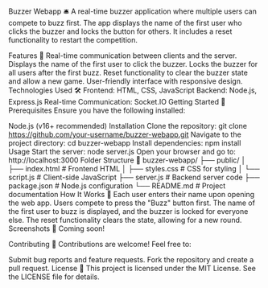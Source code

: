Buzzer Webapp 🛎️
A real-time buzzer application where multiple users can compete to buzz first. The app displays the name of the first user who clicks the buzzer and locks the button for others. It includes a reset functionality to restart the competition.

Features 🚀
Real-time communication between clients and the server.
Displays the name of the first user to click the buzzer.
Locks the buzzer for all users after the first buzz.
Reset functionality to clear the buzzer state and allow a new game.
User-friendly interface with responsive design.
Technologies Used 🛠️
Frontend: HTML, CSS, JavaScript
Backend: Node.js, Express.js
Real-time Communication: Socket.IO
Getting Started 🏁
Prerequisites
Ensure you have the following installed:

Node.js (v16+ recommended)
Installation
Clone the repository:
git clone https://github.com/your-username/buzzer-webapp.git
Navigate to the project directory:
cd buzzer-webapp
Install dependencies:
npm install
Usage
Start the server:
node server.js
Open your browser and go to:
http://localhost:3000
Folder Structure 📂
buzzer-webapp/
├── public/
│   ├── index.html        # Frontend HTML
│   ├── styles.css        # CSS for styling
│   └── script.js         # Client-side JavaScript
├── server.js             # Backend server code
├── package.json          # Node.js configuration
└── README.md             # Project documentation
How It Works 🤔
Each user enters their name upon opening the web app.
Users compete to press the "Buzz" button first.
The name of the first user to buzz is displayed, and the buzzer is locked for everyone else.
The reset functionality clears the state, allowing for a new round.
Screenshots 📸
Coming soon!

Contributing 🤝
Contributions are welcome! Feel free to:

Submit bug reports and feature requests.
Fork the repository and create a pull request.
License 📜
This project is licensed under the MIT License. See the LICENSE file for details.


